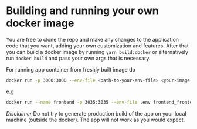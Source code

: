 # Building and running your own docker image

You are free to clone the repo and make any changes to the application code that you want, adding your own customization and features. After that you can build a docker image by running `yarn build:docker` or alternatively run `docker build` and pass your own args that is necessary.

For running app container from freshly built image do
```sh
docker run -p 3000:3000 --env-file <path-to-your-env-file> <your-image-tag>
```

e.g
```sh
docker run --name frontend -p 3035:3035 --env-file .env frontend_frontend
```

*Disclaimer* Do not try to generate production build of the app on your local machine (outside the docker). The app will not work as you would expect.
